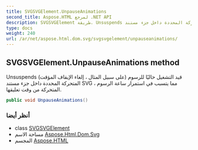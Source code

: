 ```yaml
---
title: SVGSVGElement.UnpauseAnimations
second_title: Aspose.HTML لمرجع .NET API
description: SVGSVGElement طريقة. Unsuspends على سبيل المثال  إلغاء الإيقاف المؤقت قيد التشغيل حاليًا للرسوم المتحركة المحددة داخل جزء مستند SVG  مما يتسبب في استمرار ساعة الرسوم المتحركة من وقت تعليقها.
type: docs
weight: 240
url: /ar/net/aspose.html.dom.svg/svgsvgelement/unpauseanimations/
---
```

## SVGSVGElement.UnpauseAnimations method

Unsuspends (على سبيل المثال ، إلغاء الإيقاف المؤقت) قيد التشغيل حاليًا للرسوم المتحركة المحددة داخل جزء مستند SVG ، مما يتسبب في استمرار ساعة الرسوم المتحركة من وقت تعليقها.

```csharp
public void UnpauseAnimations()
```

### أنظر أيضا

* class [SVGSVGElement](../)
* مساحة الاسم [Aspose.Html.Dom.Svg](../../svgsvgelement/)
* المجسم [Aspose.HTML](../../../)



